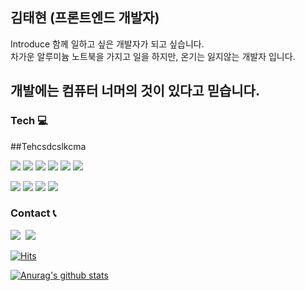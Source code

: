 ## 김태현 (프론트엔드 개발자)

Introduce
함께 일하고 싶은 개발자가 되고 싶습니다.</br>
차가운 알루미늄 노트북을 가지고 일을 하지만, 온기는 잃지않는 개발자 입니다.</br>
## 개발에는 컴퓨터 너머의 것이 있다고 믿습니다.

</h2>
</p>

<p style={{border:"1px solid red"}}><h3>Tech 💻</h3></p>

##Tehcsdcslkcma


<p>
<img src="https://img.shields.io/badge/HTML5-E34F26?style=flat-square&logo=HTML5&logoColor=white"/></a>
<img src="https://img.shields.io/badge/CSS3-1572B6?style=flat-square&logo=CSS3&logoColor=white"/></a>
<img src="https://img.shields.io/badge/JavaScript-F7DF1E?style=flat-square&logo=JavaScript&logoColor=white"/></a>
<img src="https://img.shields.io/badge/TypeScript-3178C6?style=flat-square&logo=TypeScript&logoColor=white"/></a>
<img src="https://img.shields.io/badge/React-61DAFB?style=flat-square&logo=React&logoColor=white"/></a>
<img src="https://img.shields.io/badge/ReactNative-black?style=flat-square&logo=React&logoColor=white"/></a>
</p>
<p>
<img src="https://img.shields.io/badge/styledComponents-DB7093?style=flat-square&logo=styled%2Dcomponents&logoColor=white"/></a>
<img src="https://img.shields.io/badge/Git-F05032?style=flat-square&logo=Git&logoColor=white"/></a>
<img src="https://img.shields.io/badge/Redux-764ABC?style=flat-square&logo=Firebase&logoColor=white"/></a>
<img src="https://img.shields.io/badge/Firebase-FFCA28?style=flat-square&logo=Firebase&logoColor=white"/></a>
</p>

<h3>Contact 📞</h3>

<p>
<a href="https://velog.io/@taehyunkim"><img src="https://img.shields.io/badge/Velog-00B336?style=flat-square&logo=Vimeo&logoColor=white"/></a><a/>&nbsp&nbsp<a href="mailto:polepole0733@gmail.com"><img src="https://img.shields.io/badge/Gmail-D14836?style=flat-square&logo=Gmail&logoColor=white"/></a></a>

[![Hits](https://hits.seeyoufarm.com/api/count/incr/badge.svg?url=https%3A%2F%2Fgithub.com%2Fgjbae1212%2Fhit-counter)](https://hits.seeyoufarm.com)                 


[![Anurag's github stats](https://github-readme-stats.vercel.app/api?username=pepekim)](https://github.com/anuraghazra/github-readme-stats)

</p>


